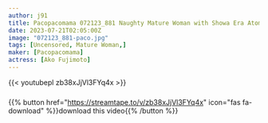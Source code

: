 ```yaml
---
author: j91
title: Pacopacomama 072123_881 Naughty Mature Woman with Showa Era Atomosohere Ako Fujimoto
date: 2023-07-21T02:05:00Z
image: "072123_881-paco.jpg"
tags: [Uncensored, Mature Woman,]
maker: [Pacopacomama]
actress: [Ako Fujimoto]
---
```



{{< youtubepl zb38xJjVl3FYq4x >}}
###

{{% button href="https://streamtape.to/v/zb38xJjVl3FYq4x" icon="fas fa-download" %}}download this video{{% /button %}}

